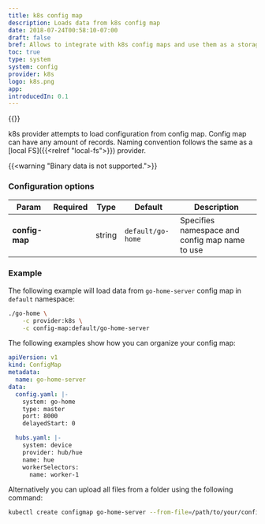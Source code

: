 ```yaml
---
title: k8s config map
description: Loads data from k8s config map
date: 2018-07-24T00:58:10-07:00
draft: false
bref: Allows to integrate with k8s config maps and use them as a storage
toc: true
type: system
system: config
provider: k8s
logo: k8s.png
app:
introducedIn: 0.1
---
```

{{<provider>}}

k8s provider attempts to load configuration from config map.
Config map can have any amount of records. Naming convention follows the same as
a [local FS]({{<relref "local-fs">}}) provider.

{{<warning "Binary data is not supported.">}}

### Configuration options

| Param | Required | Type | Default | Description |
|-------|----------|------|---------|-------------|
| **config-map** || string | `default/go-home` | Specifies namespace and config map name to use |

### Example

The following example will load data from `go-home-server` config map in
`default` namespace:

```bash
./go-home \
    -c provider:k8s \
    -c config-map:default/go-home-server
```

The following examples show how you can organize your config map:

```yaml
apiVersion: v1
kind: ConfigMap
metadata:
  name: go-home-server
data:
  config.yaml: |-
    system: go-home
    type: master
    port: 8000
    delayedStart: 0

  hubs.yaml: |-
    system: device
    provider: hub/hue
    name: hue
    workerSelectors:
      name: worker-1
```

Alternatively you can upload all files from a folder using the following command:

```bash
kubectl create configmap go-home-server --from-file=/path/to/your/configs/
```
